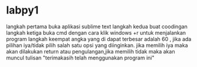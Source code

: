 # labpy1
langkah pertama buka aplikasi sublime text
langkah kedua buat coodingan 
langkah ketiga buka cmd dengan cara klik windows +r untuk menjalankan program
langkah keempat angka yang di dapat terbesar adalah 60 , jika ada pilihan iya/tidak pilih salah satu opsi yang diinginkan. jika memilih iya maka akan dilakukan return atau pengulangan,jika memilih tidak maka akan muncul tulisan "terimakasih telah menggunakan program ini"
